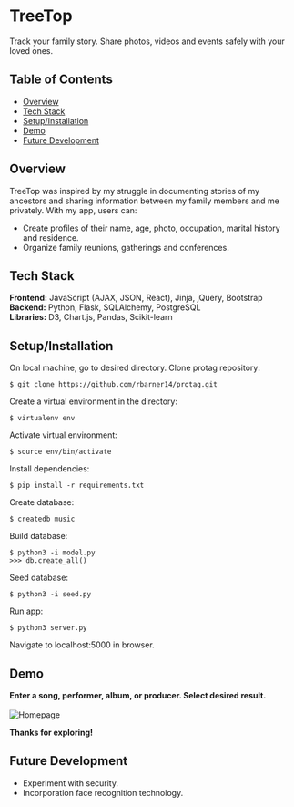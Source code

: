 # TreeTop
Track your family story.  Share photos, videos and events safely with your loved ones.

## Table of Contents
* [Overview](#overview)</br>
* [Tech Stack](#techstack)</br>
* [Setup/Installation](#installation)</br>
* [Demo](#demo)</br>
* [Future Development](#future)</br>

<a name="overview"/></a>
## Overview
TreeTop was inspired by my struggle in documenting stories of my ancestors and sharing information between my family members and me privately.  With my app, users can:

* Create profiles of their name, age, photo, occupation, marital history and residence.
* Organize family reunions, gatherings and conferences.

<a name="techstack"/></a>
## Tech Stack
**Frontend:** JavaScript (AJAX, JSON, React), Jinja, jQuery, Bootstrap</br>
**Backend:** Python, Flask, SQLAlchemy, PostgreSQL<br/>
**Libraries:** D3, Chart.js, Pandas, Scikit-learn<br/>
<!-- **API:** <br/> -->

<a name="installation"/></a>
## Setup/Installation
On local machine, go to desired directory.  Clone protag repository:
```
$ git clone https://github.com/rbarner14/protag.git
```
Create a virtual environment in the directory:
```
$ virtualenv env
```
Activate virtual environment:
```
$ source env/bin/activate
```
Install dependencies:
```
$ pip install -r requirements.txt
```
Create database:
```
$ createdb music
```
Build database:
```
$ python3 -i model.py
>>> db.create_all()
```
Seed database:
```
$ python3 -i seed.py
```
Run app:
```
$ python3 server.py
```
Navigate to localhost:5000 in browser.

<a name="demo"/></a>
## Demo

**Enter a song, performer, album, or producer.  Select desired result.**
<br/><br/>
![Homepage](/static/images/readme/homepage.gif)
<br/>


**Thanks for exploring!**

<a name="future"/></a>
## Future Development
* Experiment with security.
* Incorporation face recognition technology.